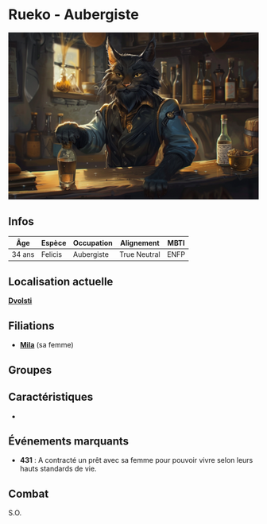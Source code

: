 # Rueko - Aubergiste
![Mila](../../../_images/Rueko.png)

## Infos 

| Âge | Espèce | Occupation | Alignement | MBTI |
| --- | ------ | ---------- | ---------- | ---- |
| 34 ans | Felicis | Aubergiste | True Neutral | ENFP |

## Localisation actuelle
[**Dvolsti**](../../VILLES/Dvolsti.md)

## Filiations
* [**Mila**](./Mila.md) (sa femme)

## Groupes 

## Caractéristiques
* 

## Événements marquants
* **431** : A contracté un prêt avec sa femme pour pouvoir vivre selon leurs hauts standards de vie.

## Combat
S.O.
